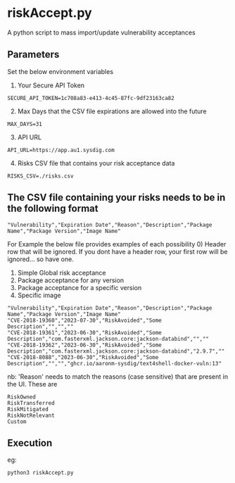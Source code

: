 # riskAccept.py
A python script to mass import/update vulnerability acceptances

## Parameters
Set the below environment variables

1) Your Secure API Token
```
SECURE_API_TOKEN=1c708a83-e413-4c45-87fc-9df23163ca82
```
2) Max Days that the CSV file expirations are allowed into the future
```
MAX_DAYS=31
```
3) API URL
```
API_URL=https://app.au1.sysdig.com
```
4) Risks CSV file that contains your risk acceptance data
```
RISKS_CSV=./risks.csv
```

## The CSV file containing your risks needs to be in the following format
```
"Vulnerability","Expiration Date","Reason","Description","Package Name","Package Version","Image Name"
```
For Example the below file provides examples of each possibility
0) Header row that will be ignored.  If you dont have a header row, your first row will be ignored... so have one.
1) Simple Global risk acceptance
2) Package acceptance for any version
3) Package acceptance for a specific version
4) Specific image
```
"Vulnerability","Expiration Date","Reason","Description","Package Name","Package Version","Image Name"
"CVE-2018-19360","2023-07-30","RiskAvoided","Some Description","","",""
"CVE-2018-19361","2023-06-30","RiskAvoided","Some Description","com.fasterxml.jackson.core:jackson-databind","",""
"CVE-2018-19362","2023-06-30","RiskAvoided","Some Description","com.fasterxml.jackson.core:jackson-databind","2.9.7",""
"CVE-2018-8088","2023-06-30","RiskAvoided","Some Description","","","ghcr.io/aaronm-sysdig/text4shell-docker-vuln:13"
```
nb: 'Reason' needs to match the reasons (case sensitive) that are present in the UI.  These are
```
RiskOwned
RiskTransferred
RiskMitigated
RiskNotRelevant
Custom
```

## Execution
eg:
```
python3 riskAccept.py
```
